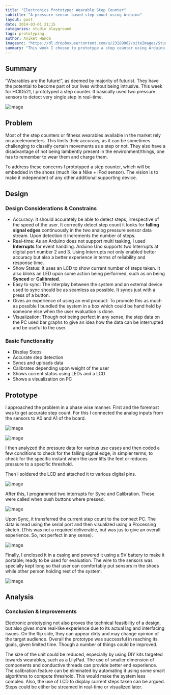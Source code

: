 ```yaml
---
title: "Electronics Prototype: Wearable Step Counter"
subtitle: "A pressure sensor based step count using Arduino"
layout: post
date: 2014-03-01 21:15
categories: studio playground
tags: prototyping
author: Aniket Handa
imagesrc: "https://dl.dropboxusercontent.com/u/23289062/siteImages/Studio/Q2/W6/8.JPG"
summary: "This week I choose to prototype a step counter using Arduino Uno, a LCD and two pressure sensors.." 
---
```


## Summary

“Wearables are the future!”, as deemed by majority of futurist. They have the potential to become part of our lives without being intrusive. This week for HCID521, I prototyped a step counter. It basically used two pressure sensors to detect very single step in real-time.

![image](https://dl.dropboxusercontent.com/u/23289062/siteImages/Studio/Q2/W6/3.JPG)

## Problem

Most of the step counters or fitness wearables available in the market rely on accelerometers. This limits their accuracy, as it can be sometimes challenging to classify certain movements as a step or not. They also have a disadvantage of not being lambently present in the environment/things, one has to remember to wear them and charge them.

To address these concerns I prototyped a step counter, which will be embedded in the shoes (much like a Nike + iPod sensor). The vision is to make it independent of any other additional supporting device.
 

## Design

### Design Considerations & Constrains

* Accuracy: It should accurately be able to detect steps, irrespective of the speed of the user. It correctly detect step count it looks for **falling signal edges** continuously in the two analog pressure sensor data stream. Upon detection it increments the number of steps.
* Real-time: As an Arduino does not support multi tasking, I used **Interrupts** for event handling. Arduino Uno supports two Interrupts at digital port number 2 and 3. Using Interrupts not only enabled better accuracy but also a better experience in terms of reliability and response time.
* Show Status: It uses an LCD to show current number of steps taken. It also blinks an LED upon some action being performed, such as on being **Synced** or **Calibrated**.
* Easy to sync: The interplay between the system and an external device used to sync should be as seamless as possible. It syncs just with a press of a button.
* Gives an experience of using an end product: To promote this as much as possible I bundled the system in a box which could be hand held by someone else when the user evaluation is done.
* Visualization: Though not being perfect in any sense, the step data on the PC used bar graphs to give an idea how the data can be interrupted and be useful to the user.

### Basic Functionality

* Display Steps
* Accurate step detection
* Syncs and uploads data
* Calibrates depending upon weight of the user
* Shows current status using LEDs and a LCD
* Shows a visualization on PC

## Prototype

I approached the problem in a phase wise manner. First and the foremost was to get accurate step count. For this I connected the analog inputs from the sensors to A0 and A1 of the board.

![image](https://dl.dropboxusercontent.com/u/23289062/siteImages/Studio/Q2/W6/7.JPG)

![image](https://dl.dropboxusercontent.com/u/23289062/siteImages/Studio/Q2/W6/5.JPG)

I then analyzed the pressure data for various use cases and then coded a few conditions to check for the falling signal edge, in simpler terms, to check for the specific instant when the user lifts the feet or reduces pressure to a specific threshold.

Then I soldered the LCD and attached it to various digital pins.

![image](https://dl.dropboxusercontent.com/u/23289062/siteImages/Studio/Q2/W6/8.JPG)

After this, I programmed two interrupts for Sync and Calibration. These were called when push buttons where pressed.
 
![image](https://dl.dropboxusercontent.com/u/23289062/siteImages/Studio/Q2/W6/6.JPG)

Upon Sync, it transferred the current step count to the connect PC. The data is read using the serial port and then visualized using a Processing sketch. (This was not a required deliverable, but was jus to give an overall experience. So, not perfect in any sense).

![image](https://dl.dropboxusercontent.com/u/23289062/siteImages/Studio/Q2/W6/10.png)

Finally, I enclosed it in a casing and powered it using a 9V battery to make it portable; ready to be used for evaluation. The wire to the sensors was specially kept long so that user can comfortably put sensors in the shoes while other person holding rest of the system.

![image](https://dl.dropboxusercontent.com/u/23289062/siteImages/Studio/Q2/W6/2.JPG)

## Analysis
 
### Conclusion & Improvements 

Electronic prototyping not also proves the technical feasibility of a design, but also gives more real-like experience due to its actual lag and interfacing issues. On the flip side, they can appear dirty and may change opinion of the target audience. Overall the prototype was successful in reaching its goals, given limited time. Though a number of things could be improved. 

The size of the unit could be reduced, especially by using DIY kits targeted towards wearables, such as a LilyPad. The use of smaller dimension of components and conductive threads can provide better end experience. The calibration feature can be eliminated by automating it using some smart algorithms to compute threshold. This would make the system less complex. Also, the use of LCD to display current steps taken can be argued. Steps could be either be streamed in real-time or visualized later.  
